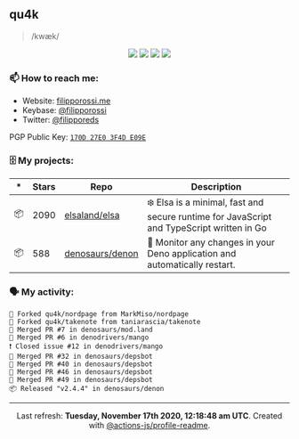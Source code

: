 ## qu4k

> /kwæk/

<p align="center">
  <img src="https://img.shields.io/badge/last%20major%20release-aug.%202000-important" />
  <img src="https://img.shields.io/badge/unminified%20size-6%20feet%206%20inches-informational" />
  <img src="https://img.shields.io/badge/vulnerabilities-high-critical" />
  <img src="https://img.shields.io/badge/code%20quality-A%20for%20effort-success" />
</p>

### 📫 How to reach me:

- Website: [filipporossi.me](https://filipporossi.me/)
- Keybase: [@filipporossi](https://keybase.io/filipporossi)
- Twitter: [@filipporeds](https://twitter.com/filipporeds)

PGP Public Key: [`170D 27E0 3F4D E09E`](https://keybase.io/filipporossi/pgp_keys.asc)

### 🗄 My projects:

|*|Stars|Repo|Description|
|---|---|---|---|
| 📦 | 2090 | [elsaland/elsa](https://github.com/elsaland/elsa) | ❄️ Elsa is a minimal, fast and secure runtime for JavaScript and TypeScript written in Go |
| 📦 | 588 | [denosaurs/denon](https://github.com/denosaurs/denon) | 👀 Monitor any changes in your Deno application and automatically restart. |

### 🗣 My activity:

```
🍴 Forked qu4k/nordpage from MarkMiso/nordpage
🍴 Forked qu4k/takenote from taniarascia/takenote
🎉 Merged PR #7 in denosaurs/mod.land
🎉 Merged PR #6 in denodrivers/mango
❗️ Closed issue #12 in denodrivers/mango
🎉 Merged PR #32 in denosaurs/depsbot
🎉 Merged PR #40 in denosaurs/depsbot
🎉 Merged PR #46 in denosaurs/depsbot
🎉 Merged PR #49 in denosaurs/depsbot
📦 Released "v2.4.4" in denosaurs/denon
```

---

<p align="center">Last refresh: <b>Tuesday, November 17th 2020, 12:18:48 am UTC</b>. Created with <a href=https://github.com/marketplace/actions/profile-readme>@actions-js/profile-readme</a>.</p>
